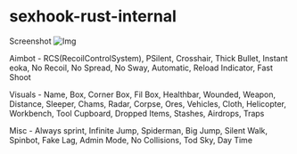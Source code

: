 # sexhook-rust-internal
Screenshot
![Img](https://cdn.discordapp.com/attachments/970377544861888584/981695291373789224/RustClient_IBcZmY2oey.jpg)

Aimbot -
RCS(RecoilControlSystem),
PSilent,
Crosshair,
Thick Bullet,
Instant eoka,
No Recoil,
No Spread,
No Sway,
Automatic,
Reload Indicator,
Fast Shoot

Visuals -
Name,
Box,
Corner Box,
Fil Box,
Healthbar,
Wounded,
Weapon,
Distance,
Sleeper,
Chams,
Radar,
Corpse,
Ores,
Vehicles,
Cloth,
Helicopter,
Workbench,
Tool Cupboard,
Dropped Items,
Stashes,
Airdrops,
Traps

Misc -
Always sprint,
Infinite Jump,
Spiderman,
Big Jump,
Silent Walk,
Spinbot,
Fake Lag,
Admin Mode,
No Collisions,
Tod Sky,
Day Time
